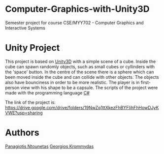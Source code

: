 # Computer-Graphics-with-Unity3D
Semester project for course CSE/MYY702 - Computer Graphics and Interactive Systems

# Unity Project
This project is based on [Unity3D](https://unity.com/) with a simple scene of a cube.
Inside the cube can spawn randomly objects, such as small cubes or cyllinders with the 'space' button. In the centre of the scene there is a sphere which can been moved
inside the cube and can collide with other objects. The objects also have bounciness in order to be more realistic.
The player is in first-person view with his shape to be a capsule. The scripts of the project were made with the programming language [C#](https://docs.microsoft.com/en-us/dotnet/csharp/) 

The link of the project is: https://drive.google.com/drive/folders/19NwZq1ttXkezFhBYFIihFhHowDJyKVWE?usp=sharing

# Authors 
[Panagiotis Ntounetas]()
[Georgios Krommydas](https://github.com/GeoKrom)
